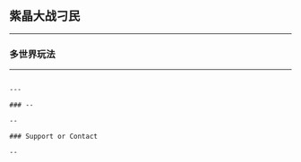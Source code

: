 ## 紫晶大战刁民

--------------

### 多世界玩法

-----------


```

---

### --

--

### Support or Contact

--
